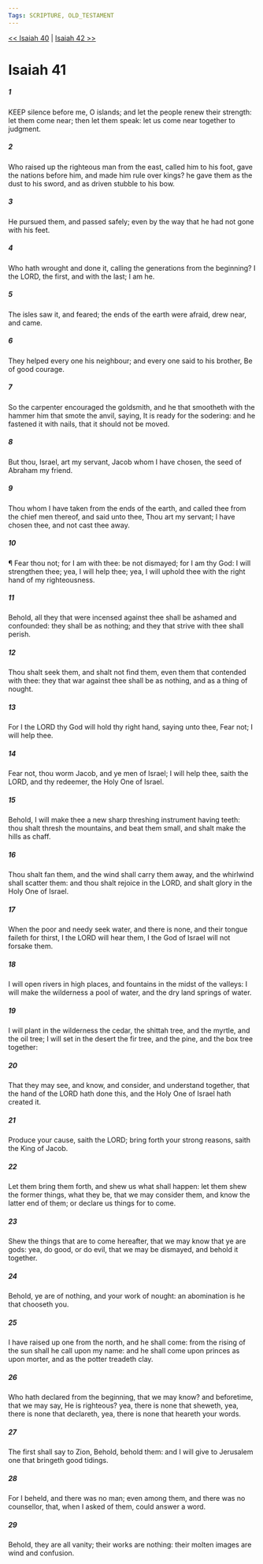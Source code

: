 ```yaml
---
Tags: SCRIPTURE, OLD_TESTAMENT
---
```


[<< Isaiah 40](OLD_TESTAMENT/23_Isaiah/Isaiah_40.md) | [Isaiah 42 >>](OLD_TESTAMENT/23_Isaiah/Isaiah_42.md)

# Isaiah 41

##### 1
 KEEP silence before me, O islands; and let the people renew their strength: let them come near; then let them speak: let us come near together to judgment.
##### 2
 Who raised up the righteous man from the east, called him to his foot, gave the nations before him, and made him rule over kings?  he gave them as the dust to his sword, and as driven stubble to his bow.
##### 3
 He pursued them, and passed safely; even by the way that he had not gone with his feet.
##### 4
 Who hath wrought and done it, calling the generations from the beginning?  I the LORD, the first, and with the last; I am he.
##### 5
 The isles saw it, and feared; the ends of the earth were afraid, drew near, and came.
##### 6
 They helped every one his neighbour; and every one said to his brother, Be of good courage.
##### 7
 So the carpenter encouraged the goldsmith, and he that smootheth with the hammer him that smote the anvil, saying, It is ready for the sodering: and he fastened it with nails, that it should not be moved.
##### 8
 But thou, Israel, art my servant, Jacob whom I have chosen, the seed of Abraham my friend.
##### 9
 Thou whom I have taken from the ends of the earth, and called thee from the chief men thereof, and said unto thee, Thou art my servant; I have chosen thee, and not cast thee away.
##### 10
 ¶ Fear thou not; for I am with thee: be not dismayed; for I am thy God: I will strengthen thee; yea, I will help thee; yea, I will uphold thee with the right hand of my righteousness.
##### 11
 Behold, all they that were incensed against thee shall be ashamed and confounded: they shall be as nothing; and they that strive with thee shall perish.
##### 12
 Thou shalt seek them, and shalt not find them, even them that contended with thee: they that war against thee shall be as nothing, and as a thing of nought.
##### 13
 For I the LORD thy God will hold thy right hand, saying unto thee, Fear not; I will help thee.
##### 14
 Fear not, thou worm Jacob, and ye men of Israel; I will help thee, saith the LORD, and thy redeemer, the Holy One of Israel.
##### 15
 Behold, I will make thee a new sharp threshing instrument having teeth: thou shalt thresh the mountains, and beat them small, and shalt make the hills as chaff.
##### 16
 Thou shalt fan them, and the wind shall carry them away, and the whirlwind shall scatter them: and thou shalt rejoice in the LORD, and shalt glory in the Holy One of Israel.
##### 17
 When the poor and needy seek water, and there is none, and their tongue faileth for thirst, I the LORD will hear them, I the God of Israel will not forsake them.
##### 18
 I will open rivers in high places, and fountains in the midst of the valleys: I will make the wilderness a pool of water, and the dry land springs of water.
##### 19
 I will plant in the wilderness the cedar, the shittah tree, and the myrtle, and the oil tree; I will set in the desert the fir tree, and the pine, and the box tree together:
##### 20
 That they may see, and know, and consider, and understand together, that the hand of the LORD hath done this, and the Holy One of Israel hath created it.
##### 21
 Produce your cause, saith the LORD; bring forth your strong reasons, saith the King of Jacob.
##### 22
 Let them bring them forth, and shew us what shall happen: let them shew the former things, what they be, that we may consider them, and know the latter end of them; or declare us things for to come.
##### 23
 Shew the things that are to come hereafter, that we may know that ye are gods: yea, do good, or do evil, that we may be dismayed, and behold it together.
##### 24
 Behold, ye are of nothing, and your work of nought: an abomination is he that chooseth you.
##### 25
 I have raised up one from the north, and he shall come: from the rising of the sun shall he call upon my name: and he shall come upon princes as upon morter, and as the potter treadeth clay.
##### 26
 Who hath declared from the beginning, that we may know?  and beforetime, that we may say, He is righteous?  yea, there is none that sheweth, yea, there is none that declareth, yea, there is none that heareth your words.
##### 27
 The first shall say to Zion, Behold, behold them: and I will give to Jerusalem one that bringeth good tidings.
##### 28
 For I beheld, and there was no man; even among them, and there was no counsellor, that, when I asked of them, could answer a word.
##### 29
 Behold, they are all vanity; their works are nothing: their molten images are wind and confusion.
